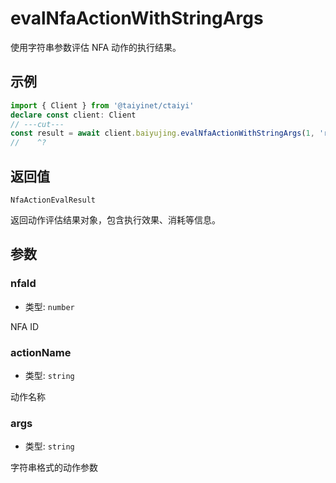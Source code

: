 # evalNfaActionWithStringArgs

使用字符串参数评估 NFA 动作的执行结果。

## 示例

```ts twoslash
import { Client } from '@taiyinet/ctaiyi'
declare const client: Client
// ---cut---
const result = await client.baiyujing.evalNfaActionWithStringArgs(1, 'read', '["1"]')
//    ^?
```

## 返回值

`NfaActionEvalResult`

返回动作评估结果对象，包含执行效果、消耗等信息。

## 参数

### nfaId

- 类型: `number`

NFA ID

### actionName

- 类型: `string`

动作名称

### args

- 类型: `string`

字符串格式的动作参数
